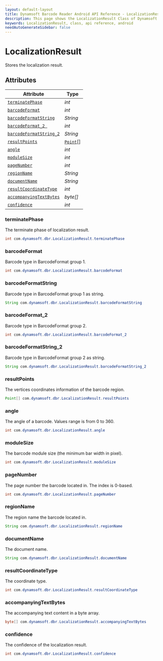 ```yaml
---
layout: default-layout
title: Dynamsoft Barcode Reader Android API Reference - LocalizationResult Class
description: This page shows the LocalizationResult Class of Dynamsoft Barcode Reader for Android SDK.
keywords: LocalizationResult, class, api reference, android
needAutoGenerateSidebar: false
---
```



# LocalizationResult

Stores the localization result.

## Attributes
  
| Attribute | Type |
|---------- | ---- |
| [`terminatePhase`](#terminatephase) | *int* |
| [`barcodeFormat`](#barcodeformat) | *int* |
| [`barcodeFormatString`](#barcodeformatstring) | *String* |
| [`barcodeFormat_2 `](#barcodeformat_2 ) | *int* |
| [`barcodeFormatString_2`](#barcodeformatstring_2) | *String* |
| [`resultPoints`](#resultpoints) | [`Point`](Point.md)\[\] |
| [`angle`](#angle) | *int* |
| [`moduleSize`](#modulesize) | *int* |
| [`pageNumber`](#pagenumber) | *int* |
| [`regionName`](#regionname) | *String* |
| [`documentName`](#documentname)| *String* |
| [`resultCoordinateType`](#resultcoordinatetype) | *int* |
| [`accompanyingTextBytes`](#accompanyingtextbytes) | *byte\[\]* |
| [`confidence`](#confidence) | *int* |

### terminatePhase

The terminate phase of localization result.

```java
int com.dynamsoft.dbr.LocalizationResult.terminatePhase
```

### barcodeFormat

Barcode type in BarcodeFormat group 1.

```java
int com.dynamsoft.dbr.LocalizationResult.barcodeFormat
```

### barcodeFormatString

Barcode type in BarcodeFormat group 1 as string.

```java
String com.dynamsoft.dbr.LocalizationResult.barcodeFormatString
```

### barcodeFormat_2

Barcode type in BarcodeFormat group 2.

```java
int com.dynamsoft.dbr.LocalizationResult.barcodeFormat_2
```

### barcodeFormatString_2

Barcode type in BarcodeFormat group 2 as string.

```java
String com.dynamsoft.dbr.LocalizationResult.barcodeFormatString_2
```

### resultPoints

The vertices coordinates information of the barcode region.

```java
Point[] com.dynamsoft.dbr.LocalizationResult.resultPoints
```

### angle

The angle of a barcode. Values range is from 0 to 360.

```java
int com.dynamsoft.dbr.LocalizationResult.angle
```

### moduleSize

The barcode module size (the minimum bar width in pixel).

```java
int com.dynamsoft.dbr.LocalizationResult.moduleSize
```

### pageNumber

The page number the barcode located in. The index is 0-based.

```java
int com.dynamsoft.dbr.LocalizationResult.pageNumber
```

### regionName

The region name the barcode located in.

```java
String com.dynamsoft.dbr.LocalizationResult.regionName
```

### documentName

The document name.

```java
String com.dynamsoft.dbr.LocalizationResult.documentName
```

### resultCoordinateType

The coordinate type.

```java
int com.dynamsoft.dbr.LocalizationResult.resultCoordinateType
```

### accompanyingTextBytes

The accompanying text content in a byte array.

```java
byte[] com.dynamsoft.dbr.LocalizationResult.accompanyingTextBytes
```

### confidence

The confidence of the localization result.

```java
int com.dynamsoft.dbr.LocalizationResult.confidence
```

